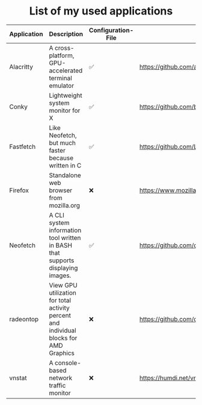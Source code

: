 <h1 align="center">List of my used applications</h1>

|Application|Description|Configuration-File|Link|
|-|-|-|-|
|Alacritty|A cross-platform, GPU-accelerated terminal emulator|✅|https://github.com/alacritty/alacritty|
|Conky|Lightweight system monitor for X|✅|https://github.com/brndnmtthws/conky|
|Fastfetch|Like Neofetch, but much faster because written in C|✅|https://github.com/LinusDierheimer/fastfetch|
|Firefox|Standalone web browser from mozilla.org|❌|https://www.mozilla.org/firefox/new/|
|Neofetch|A CLI system information tool written in BASH that supports displaying images.|✅|https://github.com/dylanaraps/neofetch|
|radeontop|View GPU utilization for total activity percent and individual blocks for AMD Graphics|❌|https://github.com/clbr/radeontop|
|vnstat|A console-based network traffic monitor|❌|https://humdi.net/vnstat/|